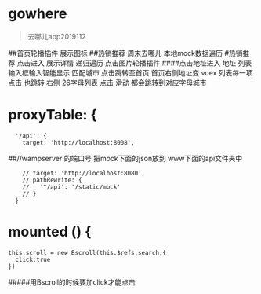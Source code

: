 # gowhere

> 去哪儿app2019112

##首页轮播插件 展示图标
##热销推荐  周末去哪儿 本地mock数据遍历
#热销推荐 点击进入 展示详情 递归遍历  点击图片轮播插件
####点击地址进入  地址 列表 输入框输入智能显示 匹配城市 点击跳转至首页 首页右侧地址变 vuex  列表每一项点击 也跳转 右侧 26字母列表 点击 滑动 都会跳转到对应字母城市




# proxyTable: {
      '/api': {
        target: 'http://localhost:8008',
 ##//wampserver 的端口号 把mock下面的json放到 www下面的api文件夹中


        // target: 'http://localhost:8080',
        // pathRewrite: {
        //   '^/api': '/static/mock'
        // }
      }
# mounted () {
    this.scroll = new Bscroll(this.$refs.search,{
      click:true
    })
#####用Bscroll的时候要加click才能点击



